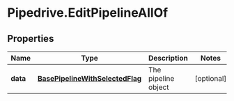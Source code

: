 # Pipedrive.EditPipelineAllOf

## Properties

Name | Type | Description | Notes
------------ | ------------- | ------------- | -------------
**data** | [**BasePipelineWithSelectedFlag**](BasePipelineWithSelectedFlag.md) | The pipeline object | [optional] 


